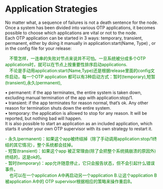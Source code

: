 # Application Strategies
No matter what, a sequence of failures is not a death sentence for the node. Once a system has been divided into various OTP applications, it becomes possible to choose which applications are vital or not to the node.<br>
Each OTP application can be started in 3 ways: temporary, transient, permanent, either by doing it manually in application:start(Name, Type) , or in the config file for your release:
<p></p> <font color="green">
&emsp;不管怎样，一连串的失败对节点来说并不可怕。一旦系统被分成多个OTP applications时，就可以在节点上按重要性排序启动applications.<br>
&emsp;不论是手动用application:start(Name,Type)还是根据release里面的config文件启动，每一个OTP application 都可以有3种启动方式：暂时(temporary),短暂(transient),永久(permanent),
</font> <p></p>

• permanent: if the app terminates, the entire system is taken down, excluding manual termination of the app with application:stop/1.<br>
• transient: if the app terminates for reason normal, that’s ok. Any other reason for termination shuts down the entire system.<br>
• temporary: the application is allowed to stop for any reason. It will be reported, but nothing bad will happen.<br>
It is also possible to start an application as an included application, which starts it under your own OTP supervisor with its own strategy to restart it.
<p></p> <font color="green">
- 永久(permanent)：如果这个app被终结掉（除了手动调用application:stop/1终结的其它情况），整个系统都会挂掉。<br>
- 短暂(transient)：如果这个app 被正常理由(除了会把整个系统搞崩溃的原因外)终结的，这是ok的。<br>
- 暂时(temporary)：app允许随意停止，它只会报告状态，但不会引起什么错误事件。<br>
&emsp;也可以在一个application A中再启动另一个application B.让这个application B被application A中的 OTP supervisor根据相应的策略来操作重启B。
</font> <p></p>

